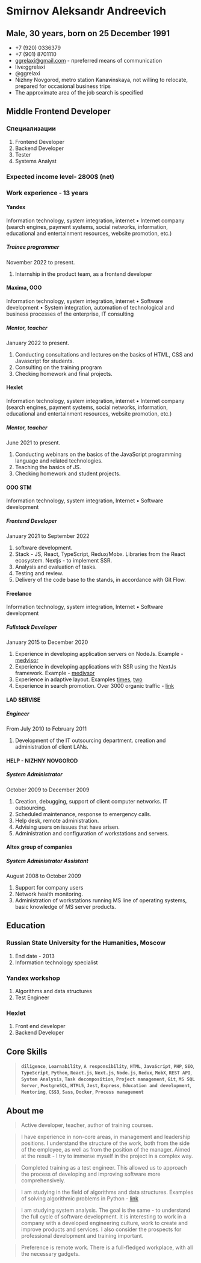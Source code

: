 # Smirnov Aleksandr Andreevich

## Male, 30 years, born on 25 December 1991

-  +7 (920) 0336379
-  +7 (901) 8701110
-  [ggrelaxi@gmail.com](mailto:ggrelaxi@gmail.com) - пpreferred means of communication
-  live:ggrelaxi
-  @ggrelaxi
- Nizhny Novgorod, metro station Kanavinskaya, not willing to relocate, prepared for occasional business trips
- The approximate area of the job search is specified

## Middle Frontend Developer
### Специализации
1. Frontend Developer
2. Backend Developer
3. Tester
4. Systems Analyst

### Expected income level- 2800$ (net)

### Work experience - 13 years

#### Yandex
Information technology, system integration, internet
• Internet company (search engines, payment systems, social networks, information, educational and entertainment resources, website promotion, etc.)
##### Trainee programmer
November 2022 to present.
1. Internship in the product team, as a frontend developer

#### Maxima, ООО
Information technology, system integration, internet
• Software development
• System integration, automation of technological and business processes of the enterprise, IT consulting
##### Mentor, teacher
January 2022 to present.
1. Conducting consultations and lectures on the basics of HTML, CSS and Javascript for students.
2. Consulting on the training program
3. Checking homework and final projects.

#### Hexlet
Information technology, system integration, internet
• Internet company (search engines, payment systems, social networks, information, educational and entertainment resources, website promotion, etc.)
##### Mentor, teacher
June 2021 to present.
1. Conducting webinars on the basics of the JavaScript programming language and related technologies.
2. Teaching the basics of JS.
3. Checking homework and student projects.

#### ООО STM
Information technology, system integration, Internet • Software development
##### Frontend Developer
January 2021 to September 2022
1. software development.
2. Stack - JS, React, TypeScript, Redux/Mobx. Libraries from the React ecosystem. Nextjs - to implement SSR.
3. Analysis and evaluation of tasks.
4. Testing and review.
5. Delivery of the code base to the stands, in accordance with Git Flow.

#### Freelance
Information technology, system integration, Internet • Software development
##### Fullstack Developer
January 2015 to December 2020
1. Experience in developing application servers on NodeJs. Example - [medvisor](https://github.com/ggrelaxi/medvizor)
2. Experience in developing applications with SSR using the NextJs framework. Example - [medivsor](https://github.com/ggrelaxi/medvizor)
3. Experience in adaptive layout. Examples [times](https://ggrelaxi.github.io/yoga-adaptive-landing/), [two](https://ggrelaxi.github.io/sport_bets_adaptive/)
4. Experience in search promotion. Over 3000 organic traffic - [link](https://soc-faq.ru)

#### LAD SERVISE
##### Engineer
From July 2010 to February 2011
1. Development of the IT outsourcing department. creation and administration of client LANs.

#### HELP - NIZHNY NOVGOROD
##### System Administrator
October 2009 to December 2009
1. Creation, debugging, support of client computer networks. IT outsourcing.
2. Scheduled maintenance, response to emergency calls.
3. Help desk, remote administration.
4. Advising users on issues that have arisen.
5. Administration and configuration of workstations and servers.

#### Altex group of companies
##### System Administrator Assistant
August 2008 to October 2009
1. Support for company users
2. Network health monitoring.
3. Administration of workstations running MS line of operating systems, basic knowledge of MS server products.

## Education
### Russian State University for the Humanities, Moscow
1. End date - 2013
2. Information technology specialist

### Yandex workshop
1. Algorithms and data structures
2. Test Engineer

### Hexlet
1. Front end developer
2. Backend Developer

## Core Skills
> **`diligence`**, **`Learnability`**, **`A responsibility`**, **`HTML`**, **`JavaScript`**, **`PHP`**, **`SEO`**, **`TypeScript`**, **`Python`**, **`React.js`**, **`Next.js`**, **`Node.js`**, **`Redux`**, **`MobX`**, **`REST API`**, **`System Analysis`**, **`Task decomposition`**, **`Project management`**, **`Git`**, **`MS SQL Server`**, **`PostgreSQL`**, **`HTML5`**, **`Jest`**, **`Express`**, **`Education and development`**, **`Mentoring`**, **`CSS3`**, **`Sass`**, **`Docker`**, **`Process management`**

## About me
> Active developer, teacher, author of training courses.

> I have experience in non-core areas, in management and leadership positions. I understand the structure of the work, both from the side of the employee, as well as from the position of the manager. Aimed at the result - I try to immerse myself in the project in a complex way.

> Completed training as a test engineer. This allowed us to approach the process of developing and improving software more comprehensively.

> I am studying in the field of algorithms and data structures. Examples of solving algorithmic problems in Python - [link](https://github.com/ggrelaxi/Algorythms-and-data-structures-course)

> I am studying system analysis. The goal is the same - to understand the full cycle of software development.
It is interesting to work in a company with a developed engineering culture, work to create and improve products and services. I also consider the prospects for professional development and training important.

> Preference is remote work. There is a full-fledged workplace, with all the necessary gadgets.



